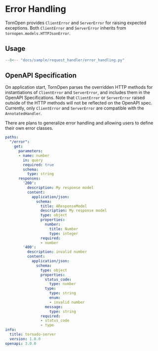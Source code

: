 # Error Handling

TornOpen provides `ClientError` and `ServerError` for raising expected exceptions.
Both `ClientError` and `ServerError` inherits from `tornopen.models.HTTPJsonError`.

## Usage
```python
--8<-- "docs/sample/request_handler/error_handling.py"
```

## OpenAPI Specification

On application start, TornOpen parses the overridden HTTP methods for instantiations of `ClientError` and `ServerError`, and includes them in the OpenAPI Specifications. 
Note that `ClientError` or `ServerError` raised outside of the HTTP methods will not be reflected on the OpenAPI spec.
Currently, only `ClientError` and `ServerError` are compatible with the `AnnotatedHandler`. 

There are plans to generalize error handling and allowing users to define their own error classes.

```yaml hl_lines="25-42"
paths:
  "/error":
    get:
      parameters:
      - name: number
        in: query
        required: true
        schema:
          type: string
      responses:
        '200':
          description: My response model
          content:
            application/json:
              schema:
                title: AResponseModel
                description: My response model
                type: object
                properties:
                  number:
                    title: Number
                    type: integer
                required:
                - number
        '400':
          description: invalid number
          content:
            application/json:
              schema:
                type: object
                properties:
                  status_code:
                    type: number
                  type:
                    type: string
                    enum:
                    - invalid number
                  message:
                    type: string
                required:
                - status_code
                - type
info:
  title: tornado-server
  version: 1.0.0
openapi: 3.0.0
```
